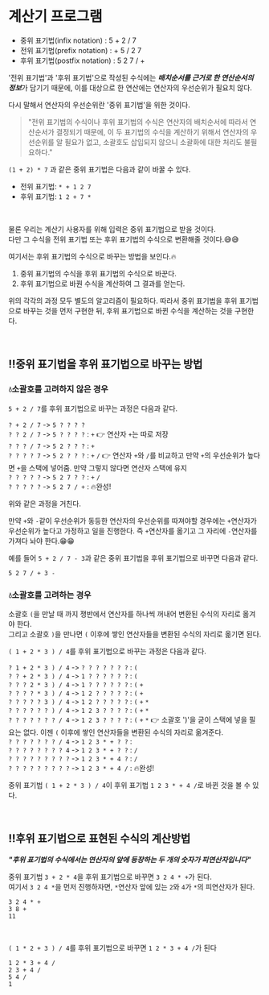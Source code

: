 # 계산기 프로그램
* 중위 표기법(infix notation) : 5 + 2 / 7
* 전위 표기법(prefix notation) : + 5 / 2 7
* 후위 표기법(postfix notation) : 5 2 7 / +

'전위 표기법'과 '후위 표기법'으로 작성된 수식에는 ***배치순서를 근거로 한 연산순서의 정보***가 담기기 때문에, 이를 대상으로 한 연산에는 연산자의 우선순위가 필요치 않다.   

다시 말해서 연산자의 우선순위란 '중위 표기법'을 위한 것이다.

> "전위 표기법의 수식이나 후위 표기법의 수식은 연산자의 배치순서에 따라서 연산순서가 결정되기 때문에, 이 두 표기법의 수식을
> 계산하기 위해서 연산자의 우선순위를 알 필요가 없고, 소괄호도 삽입되지 않으니 소괄화에 대한 처리도 불필요하다."

`(1 + 2) * 7` 과 같은 중위 표기법은 다음과 같이 바꿀 수 있다.   
* 전위 표기법: `* + 1 2 7`   
* 후위 표기법: `1 2 + 7 *`

<br>

물론 우리는 계산기 사용자를 위해 입력은 중위 표기법으로 받을 것이다.   
다만 그 수식을 전위 표기법 또는 후위 표기법의 수식으로 변환해줄 것이다.😅😅

여기서는 후위 표기법의 수식으로 바꾸는 방법을 보인다.🔥

1. 중위 표기법의 수식을 후위 표기법의 수식으로 바꾼다.
2. 후위 표기법으로 바꿘 수식을 계산하여 그 결과를 얻는다.

위의 각각의 과정 모두 별도의 알고리즘이 필요하다. 따라서 중위 표기법을 후위 표기법으로 바꾸는 것을 먼저 구현한 뒤, 후위 표기법으로 바뀐 수식을 계산하는 것을 구현한다.

<br>

## ‼️중위 표기법을 후위 표기법으로 바꾸는 방법

### 💧소괄호를 고려하지 않은 경우
`5 + 2 / 7`를 후위 표기법으로 바꾸는 과정은 다음과 같다.

`? + 2 / 7` -> `5 ? ? ? ?`   
`? ? 2 / 7` -> `5 ? ? ? ?` : `+` 👉 연산자 `+`는 따로 저장   
`? ? ? / 7` -> `5 2 ? ? ?` : `+`     
`? ? ? ? 7` -> `5 2 ? ? ?` : `+` `/` 👉 연산자 `+`와 `/`를 비교하고 만약 `+`의 우선순위가 높다면 `+`을 스택에 넣어줌. 만약 그렇지 않다면 연산자 스택에 유지   
`? ? ? ? ?` -> `5 2 7 ? ?` : `+` `/`   
`? ? ? ? ?` -> `5 2 7 / +` : 🔥완성!

위와 같은 과정을 거친다.

만약 `+`와 `-`같이 우선순위가 동등한 연산자의 우선순위를 따져야할 경우에는 `+`연산자가 우선순위가 높다고 가정하고 일을 진행한다. 즉 `+`연산자를 옮기고 그 자리에 `-`연산자를 가져다 놔야 한다.😁😁

예를 들어 `5 + 2 / 7 - 3`과 같은 중위 표기법을 후위 표기법으로 바꾸면 다음과 같다.

`5 2 7 / + 3 -`

### 💧소괄호를 고려하는 경우
소괄호 `(`을 만날 때 까지 쟁반에서 연산자를 하나씩 꺼내어 변환된 수식의 자리로 옮겨야 한다.   
그리고 소괄호 `)`을 만나면 `(` 이후에 쌓인 연산자들을 변환된 수식의 자리로 옮기면 된다.

`( 1 + 2 * 3 ) / 4`를 후위 표기법으로 바꾸는 과정은 다음과 같다.

`? 1 + 2 * 3 ) / 4` -> `? ? ? ? ? ? ?` : `(`   
`? ? + 2 * 3 ) / 4` -> `1 ? ? ? ? ? ?` : `(`   
`? ? ? 2 * 3 ) / 4` -> `1 ? ? ? ? ? ?` : `(` `+`   
`? ? ? ? * 3 ) / 4` -> `1 2 ? ? ? ? ?` : `(` `+`   
`? ? ? ? ? 3 ) / 4` -> `1 2 ? ? ? ? ?` : `(` `+` `*`    
`? ? ? ? ? ? ) / 4` -> `1 2 3 ? ? ? ?` : `(` `+` `*`   
`? ? ? ? ? ? ? / 4` -> `1 2 3 ? ? ? ?` : `(` `+` `*` 👉 소괄호 ')'을 굳이 스택에 넣을 필요는 없다. 이젠 `(` 이후에 쌓인 연산자들을 변환된 수식의 자리로 옮겨준다.   
`? ? ? ? ? ? ? / 4` -> `1 2 3 * + ? ?` :   
`? ? ? ? ? ? ? ? 4` -> `1 2 3 * + ? ?` : `/`   
`? ? ? ? ? ? ? ? ?` -> `1 2 3 * + 4 ?` : `/`   
`? ? ? ? ? ? ? ? ?` -> `1 2 3 * + 4 /` : 🔥완성!

중위 표기법 `( 1 + 2 * 3 ) / 4`이 후위 표기법 `1 2 3 * + 4 /`로 바뀐 것을 볼 수 있다.

<br>

## ‼️후위 표기법으로 표현된 수식의 계산방법
***"후위 표기법의 수식에서는 연산자의 앞에 등장하는 두 개의 숫자가 피연산자입니다"***

중위 표기법 `3 + 2 * 4`을 후위 표기법으로 바꾸면 `3 2 4 * +`가 된다.   
여기서 `3 2 4 *`을 먼저 진행하자면, `*`연산자 앞에 있는 `2`와 `4`가 `*`의 피연산자가 된다.   

`3 2 4 * +`   
`3 8 +`   
`11`

<br>

`( 1 * 2 + 3 ) / 4`를 후위 표기법으로 바꾸면 `1 2 * 3 + 4 /`가 된다

`1 2 * 3 + 4 /`   
`2 3 + 4 /`   
`5 4 /`   
`1`
